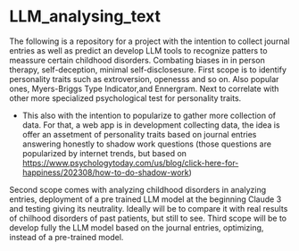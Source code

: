 # LLM_analysing_text

The following is a repository for a project with the intention to collect journal entries as well as predict an develop LLM tools to recognize patters to meassure certain childhood disorders. Combating biases in in person therapy, self-deception, minimal self-disclosesure. 
First scope is to identify personality traits such as extroversion, openesss and so on. Also popular ones, Myers-Briggs Type Indicator,and Ennergram.
Next to correlate with other more specialized psychological test for personality traits. 
- This also with the intention to popularize to gather more collection of data. For that, a web app is in development collecting data, the idea is offer an assetment of personality traits based on journal entries answering honestly to shadow work questions (those questions are popularized by internet trends, but based on https://www.psychologytoday.com/us/blog/click-here-for-happiness/202308/how-to-do-shadow-work)

Second scope comes with analyzing childhood disorders in analyzing entries, deployment of a pre trained LLM model at the beginning Claude 3 and testing giving its neutrality. Ideally will be to compare it with real results of chilhood disorders of past patients, but still to see. 
Third scope will be to develop fully the LLM model based on the journal entries, optimizing, instead of a pre-trained model. 
